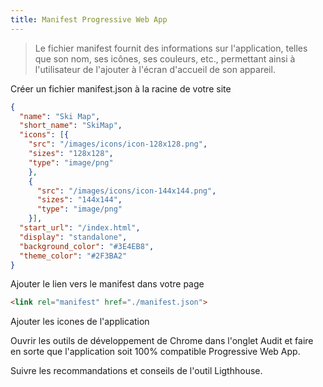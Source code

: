 ```yaml
---
title: Manifest Progressive Web App
---
```


> Le fichier manifest fournit des informations sur l'application, telles que son nom, ses icônes, ses couleurs, etc., permettant ainsi à l'utilisateur de l'ajouter à l'écran d'accueil de son appareil.

Créer un fichier manifest.json à la racine de votre site

```json
{
  "name": "Ski Map",
  "short_name": "SkiMap",
  "icons": [{
    "src": "/images/icons/icon-128x128.png",
    "sizes": "128x128",
    "type": "image/png"
    },
    {
      "src": "/images/icons/icon-144x144.png",
      "sizes": "144x144",
      "type": "image/png"
    }],
  "start_url": "/index.html",
  "display": "standalone",
  "background_color": "#3E4EB8",
  "theme_color": "#2F3BA2"
}
```

Ajouter le lien vers le manifest dans votre page

```html
<link rel="manifest" href="./manifest.json">
```

Ajouter les icones de l'application

Ouvrir les outils de développement de Chrome dans l'onglet Audit et faire en sorte que l'application soit 100% compatible Progressive Web App.

Suivre les recommandations et conseils de l'outil Ligthhouse.
